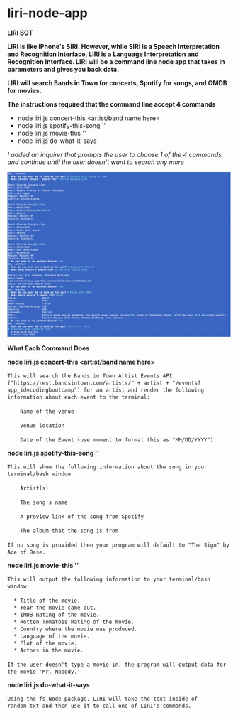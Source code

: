 # liri-node-app

**LIRI BOT**

**LIRI is like iPhone's SIRI. However, while SIRI is a Speech Interpretation and Recognition Interface, LIRI is a Language Interpretation and Recognition Interface. LIRI will be a command line node app that takes in parameters and gives you back data.**

**LIRI will search Bands in Town for concerts, Spotify for songs, and OMDB for movies.**

**The instructions required that the command line accept 4 commands**
* node liri.js concert-this <artist/band name here>
* node liri.js spotify-this-song '<song name here>'
* node liri.js movie-this '<movie name here>'
* node liri.js do-what-it-says

*I added an inquirer that prompts the user to choose 1 of the 4 commands and continue until the user doesn't want to search any more*


![Liri Gif](liri-bot-screen.png)

**What Each Command Does**


**node liri.js concert-this <artist/band name here>**

    This will search the Bands in Town Artist Events API ("https://rest.bandsintown.com/artists/" + artist + "/events?app_id=codingbootcamp") for an artist and render the following information about each event to the terminal:

        Name of the venue

        Venue location

        Date of the Event (use moment to format this as "MM/DD/YYYY")
            
**node liri.js spotify-this-song '<song name here>'**

    This will show the following information about the song in your terminal/bash window

        Artist(s)

        The song's name

        A preview link of the song from Spotify

        The album that the song is from

    If no song is provided then your program will default to "The Sign" by Ace of Base.

**node liri.js movie-this '<movie name here>'**

    This will output the following information to your terminal/bash window:

      * Title of the movie.
      * Year the movie came out.
      * IMDB Rating of the movie.
      * Rotten Tomatoes Rating of the movie.
      * Country where the movie was produced.
      * Language of the movie.
      * Plot of the movie.
      * Actors in the movie.

    If the user doesn't type a movie in, the program will output data for the movie 'Mr. Nobody.'

**node liri.js do-what-it-says**

    Using the fs Node package, LIRI will take the text inside of random.txt and then use it to call one of LIRI's commands.    
           